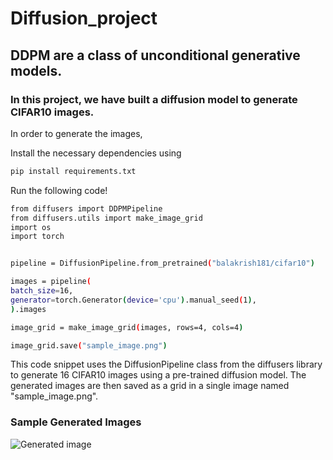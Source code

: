 # Diffusion_project


## DDPM are a class of unconditional generative models. 

### In this project, we have built a diffusion model to generate CIFAR10 images.


In order to generate the images, 

Install the necessary dependencies using 

```bash
pip install requirements.txt
```

Run the following code! 

```bash
from diffusers import DDPMPipeline
from diffusers.utils import make_image_grid
import os
import torch


pipeline = DiffusionPipeline.from_pretrained("balakrish181/cifar10")

images = pipeline(
batch_size=16,
generator=torch.Generator(device='cpu').manual_seed(1), 
).images

image_grid = make_image_grid(images, rows=4, cols=4)

image_grid.save("sample_image.png")
```

This code snippet uses the DiffusionPipeline class from the diffusers library to generate 16 CIFAR10 images using a pre-trained diffusion model. The generated images are then saved as a grid in a single image named "sample_image.png".



### Sample Generated Images 

![Generated image]('https://github.com/balakrish181/diffusion_project/blob/main/cifar_gen_iamge.png')

